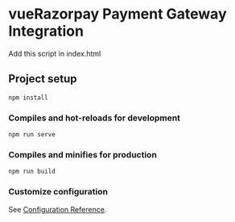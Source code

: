 # vueRazorpay Payment Gateway Integration

<script src="https://checkout.razorpay.com/v1/checkout.js"></script> 
Add this script in index.html

## Project setup
```
npm install
```

### Compiles and hot-reloads for development
```
npm run serve
```

### Compiles and minifies for production
```
npm run build
```

### Customize configuration
See [Configuration Reference](https://cli.vuejs.org/config/).
